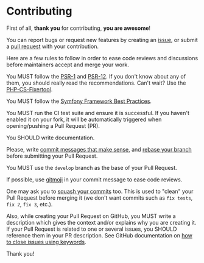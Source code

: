 # Contributing

First of all, **thank you** for contributing, **you are awesome**!

You can report bugs or request new features by creating an [issue](https://github.com/Monogramm/ldap-all-for-one-manager/issues), or submit a [pull request](https://github.com/Monogramm/ldap-all-for-one-manager/pulls) with your contribution.

Here are a few rules to follow in order to ease code reviews and discussions before maintainers accept and merge your work.

You MUST follow the [PSR-1](http://www.php-fig.org/psr/psr-1/) and [PSR-12](http://www.php-fig.org/psr/psr-12/). If you don't know about any of them, you should really read the recommendations. Can't wait? Use the [PHP-CS-Fixertool](http://cs.sensiolabs.org/).

You MUST follow the [Symfony Framework Best Practices](https://symfony.com/doc/current/best_practices.html).

You MUST run the CI test suite and ensure it is successful. If you haven't enabled it on your fork, it will be automatically triggered when opening/pushing a Pull Request (PR).

You SHOULD write documentation.

Please, write [commit messages that make sense](http://tbaggery.com/2008/04/19/a-note-about-git-commit-messages.html), and [rebase your branch](http://git-scm.com/book/en/Git-Branching-Rebasing) before submitting your Pull Request.

You MUST use the `develop` branch as the base of your Pull Request.

If possible, use [gitmoji](https://gitmoji.carloscuesta.me/) in your commit message to ease code reviews.

One may ask you to [squash your commits](http://gitready.com/advanced/2009/02/10/squashing-commits-with-rebase.html) too. This is used to "clean" your Pull Request before merging it (we don't want commits such as `fix tests`, `fix 2`, `fix 3`, etc.).

Also, while creating your Pull Request on GitHub, you MUST write a description which gives the context and/or explains why you are creating it. If your Pull Request is related to one or several issues, you SHOULD reference them in your PR description. See GitHub documentation on [how to close issues using keywords](https://help.github.com/en/articles/closing-issues-using-keywords).

Thank you!
